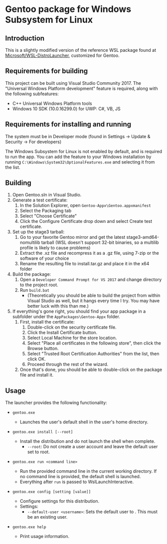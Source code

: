 # Gentoo package for Windows Subsystem for Linux
## Introduction 
This is a slightly modified version of the reference WSL package found at [Microsoft/WSL-DistroLauncher](https://github.com/Microsoft/WSL-DistroLauncher), customized for Gentoo.
  
## Requirements for building
This project can be built using Visual Studio Community 2017. The "Universal Windows Platform development" feature is required, along with the following subfeatures:

* C++ Universal Windows Platform tools
* Windows 10 SDK (10.0.16299.0) for UWP: C#, VB, JS

## Requirements for installing and running 
The system must be in Developer mode (found in Settings -> Update & Security -> For developers)

The Windows Subsystem for Linux is not enabled by default, and is required to run the app. You can add the feature to your Windows installation by running `C:\Windows\System32\OptionalFeatures.exe` and selecting it from the list.

## Building
1. Open Gentoo.sln in Visual Studio.
1. Generate a test certificate:
    1. In the Solution Explorer, open `Gentoo-Appx\Gentoo.appxmanifest`
    1. Select the Packaging tab
    1. Select "Choose Certificate"
    1. Click the Configure Certificate drop down and select Create test certificate.
1. Set up the stage3 tarball:
    1. Go to your favorite Gentoo mirror and get the latest stage3-amd64-nomultilib tarball (WSL doesn't support 32-bit binaries, so a multilib profile is likely to cause problems)
    1. Extract the .xz file and recompress it as a .gz file, using 7-zip or the software of your choice
    1. Rename the resulting file to install.tar.gz and place it in the x64 folder
1. Build the package:
    1. Open a `Developer Command Prompt for VS 2017` and change directory to the project root.
    1. Run `build.bat`
       * (Theoretically you should be able to build the project from within Visual Studio as well, but it hangs every time I try. You may have better luck with this than me.)
1. If everything's gone right, you should find your app package in a subfolder under the `AppPackages\Gentoo-Appx` folder.
    1. First, install the certificate:
	    1. Double-click on the security certificate file.
		1. Click the Install Certificate button.
		1. Select Local Machine for the store location.
		1. Select "Place all certificates in the following store", then click the Browse button.
		1. Select "Trusted Root Certification Authorities" from the list, then click OK.
		1. Proceed through the rest of the wizard.
	1. Once that's done, you should be able to double-click on the package file and install it.

## Usage
The launcher provides the following functionality:

* `gentoo.exe`
  - Launches the user's default shell in the user's home directory.

* `gentoo.exe install [--root]`
  - Install the distribution and do not launch the shell when complete.
    - `--root`: Do not create a user account and leave the default user set to root.

* `gentoo.exe run <command line>`
  - Run the provided command line in the current working directory. If no command line is provided, the default shell is launched.
  - Everything after `run` is passed to WslLaunchInteractive.

* `gentoo.exe config [setting [value]]`
  - Configure settings for this distribution.
  - Settings:
    - `--default-user <username>`: Sets the default user to <username>. This must be an existing user.

* `gentoo.exe help`
  - Print usage information.

